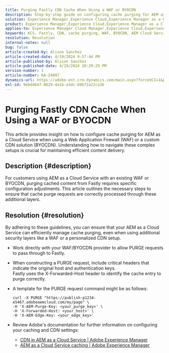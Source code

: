 ```yaml
---
title: Purging Fastly CDN Cache When Using a WAF or BYOCDN
description: Step-by-step guide on configuring cache purging for AEM as a Cloud Service when leveraging a Web Application Firewall (WAF) or Bring Your Own CDN (BYOCDN).
solution: Experience Manager,Experience Cloud,Experience Manager as a Cloud Service
product: Experience Manager,Experience Cloud,Experience Manager as a Cloud Service
applies-to: Experience Manager Cloud Manager,Experience Cloud,Experience Manager as a Cloud Service,Experience Manager 6.5
keywords: KCS, Fastly, CDN, cache purging, WAF, BYOCDN, AEM Cloud Service, Imperva, reverse proxy, X-Forwarded-Host, X-AEM-Purge-Key, X-AEM-Edge-Key, curl command, cache invalidation.
resolution: Resolution
internal-notes: null
bug: false
article-created-by: Alison Sanchez
article-created-date: 4/19/2024 9:57:44 PM
article-published-by: Alison Sanchez
article-published-date: 4/19/2024 10:29:29 PM
version-number: 1
article-number: KA-24097
dynamics-url: https://adobe-ent.crm.dynamics.com/main.aspx?forceUCI=1&pagetype=entityrecord&etn=knowledgearticle&id=292d31d7-97fe-ee11-a1ff-6045bd006149
exl-id: 9ebd4647-0629-4e1b-a3dc-89b72a22ca36
---
```

# Purging Fastly CDN Cache When Using a WAF or BYOCDN


This article provides insight on how to configure  cache purging for AEM as a Cloud Service when using a Web Application Firewall (WAF) or a custom CDN solution (BYOCDN). Understanding how to navigate these complex setups is crucial for maintaining efficient content delivery.

## Description {#description}


For customers using AEM as a Cloud Service with an existing WAF or BYOCDN, purging cached content from Fastly requires specific configuration adjustments. This article outlines the necessary steps to ensure that cache purge requests are correctly processed through these additional layers.


## Resolution {#resolution}


By adhering to these guidelines, you can ensure that your AEM as a Cloud Service can efficiently manage cache purging, even when using additional security layers like a WAF or a personalized CDN setup.

- Work directly with your WAF/BYOCDN provider to allow PURGE requests to pass through to Fastly.
- When constructing a PURGE request, include critical headers that indicate the original host and authentication keys. <br>    Fastly uses the X-Forwarded-Host header to identify the cache entry to purge correctly.
- A template for the PURGE request command might be as follows:

    


    ```
    curl -X PURGE "https://publish-p1234-e5467.adobeaemcloud.com/my/page" \
    -H 'X-AEM-Purge-Key: <your_purge_key>' \
    -H 'X-Forwarded-Host: <your_host>' \
    -H 'X-AEM-Edge-Key: <your_edge_key>'
    ```



    
- Review Adobe's documentation for further information on configuring your caching and CDN settings:
    - [CDN in AEM as a Cloud Service | Adobe Experience Manager](https://experienceleague.adobe.com/docs/experience-manager-cloud-service/implementing/content-delivery/cdn.html)
    - [AEM as a Cloud Service caching | Adobe Experience Manager](https://experienceleague.adobe.com/docs/experience-manager-cloud-service/implementing/content-delivery/caching.html)
